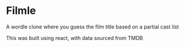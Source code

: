 # Filmle

A wordle clone where you guess the film title based on a partial cast list

This was built using react, with data sourced from TMDB
